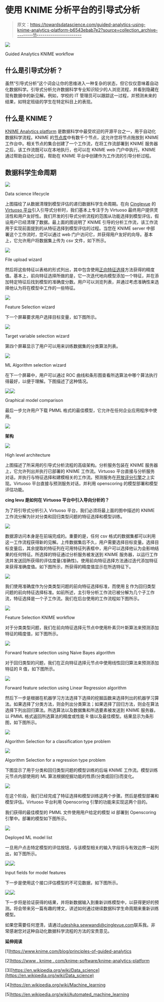 # 使用 KNIME 分析平台的引导式分析

> 原文：<https://towardsdatascience.com/guided-analytics-using-knime-analytics-platform-b6543ebab7e2?source=collection_archive---------11----------------------->

![](img/c4649573a102f98e4fdbfaa2d43d24b5.png)

Guided Analytics KNIME workflow

## 什么是引导式分析？

虽然“引导式分析”这个词会让你的思维进入一种复杂的状态，但它仅仅意味着自动化数据科学。引导式分析允许数据科学专业知识较少的人浏览流程，并看到隐藏在现有数据中的新见解。例如，学校的 IT 管理员可以跟踪这一过程，并预测未来的结果，如特定班级的学生在特定科目上的表现。

## 什么是 KNIME？

[KNIME Analytics platform](https://www.knime.com/knime-introductory-course/chapter1) 是数据科学中最受欢迎的开源平台之一，用于自动化数据科学流程。KNIME 的[节点库](https://www.knime.com/knime-introductory-course/chapter1/section2/node-repository)中有数千个节点，这允许您将节点拖放到 KNIME 工作台中。相关节点的集合创建了一个工作流，在将工作流部署到 KNIME 服务器之后，该工作流既可以在本地执行，也可以在 KNIME web 门户中执行。KNIME 通过帮助自动化过程，帮助在 KNIME 平台中创建作为工作流的引导分析过程。

## 数据科学生命周期

![](img/9a1e815bfc86ae6f0054c316ee4a8869.png)

Data science lifecycle

上图描绘了从数据清理到模型评估的递归数据科学生命周期。在向 [Cinglevue](https://www.cinglevue.com/our-company/) 的 [Virtuoso 平台](https://www.cinglevue.com/products/virtuoso/)引入引导式分析时，我们基本上专注于为 Virtuoso 最终用户提供灵活性和用户友好性。我们开发的引导式分析流程的范围从功能选择到模型评估，假设用户已经清理了数据。最上面的图说明了 KNIME 引导的分析工作流，该工作流用于实现前面提到的从特征选择到模型评估的过程。当您在 KNIME server 中部署这个工作流时，您可以通过 web 门户访问它，并获得用户友好的向导。基本上，它允许用户将数据集上传为 csv 文件，如下所示。

![](img/c862b602a2746567d0bfab93540f3f18.png)

File upload wizard

然后将这些特征以表格的形式列出，其中包含使用[正向特征选择](https://www.knime.com/nodeguide/analytics/preprocessing/perform-feature-selection)方法获得的精度值。基本上，前向特征选择所做的是，它一次迭代地向模型添加一个特征，并在添加特定特征后找到模型的准确度分数。用户可以浏览列表，并通过考虑准确性来选择他认为将在模型中工作的一些特征。

![](img/72f0bc64e00f2b74b32514d3c343efe5.png)

Feature Selection wizard

下一个屏幕要求用户选择目标变量，如下图所示。

![](img/f4c090509241f20a51391f6b7183f0bc.png)

Target variable selection wizard

第四个屏幕显示了用户可以用来训练数据集的分类算法列表。

![](img/68b591cb1234d5d5f92b88e13d49a27e.png)

ML Algorithm selection wizard

在下一个屏幕中，用户可以通过 ROC 曲线和条形图查看所选算法中哪个算法执行得最好，以便于理解。下图描述了这种情况。

![](img/d96a3e499b24ddd0d4d2c5446554c8f4.png)![](img/f042a3b7d45b6f4c5db0efffe9489921.png)

Graphical model comparison

最后一步允许用户下载 PMML 格式的最佳模型，它允许在任何企业应用程序中使用。

![](img/d187676622a50c4712a344dafa86d7e8.png)

**架构**

![](img/0ba88e66057aab0acba224b1fc9e4c94.png)

High level architecture

上图描述了所采用的引导式分析流程的高级架构。分析服务包装在 KNIME 服务器上，它允许列出并执行已部署的 KNIME 工作流。Virtuoso 平台直接与分析服务对话，并执行与特征选择和建模相关的工作流。预测服务在[开放评分引擎](https://github.com/openscoring/openscoring)之上实现。Virtuoso 平台直接与预测服务对话，并利用 openscoring 的模型部署和模型评估功能。

**cing levu 是如何在 Virtuoso 平台中引入导向分析的？**

为了将引导式分析引入 Virtuoso 平台，我们必须将最上面的图中描述的 KNIME 工作流分解为针对分类和回归类型问题的特征选择和模型训练。

![](img/366f24adc8aa02d6f033596af2ce17f1.png)

数据源访问本身是在前端完成的。重要的是，任何 csv 格式的数据集都可以利用这一工作流程获得新的见解。上传数据集后不久，用户需要选择目标变量。选择目标变量后，其余提取的特征列在可用特征列表框中，用户可以选择他认为会影响结果的任何特征。所选择的特征通过分析服务被发送到 KNIME 服务器，以运行工作流并发送回所获得的评估度量(准确性)。使用前向特征选择方法通过迭代添加特征来获得准确度值。如下图所示，所获得的精度值显示在所选特征下。

![](img/7262c3d927fe8389347e9cb2be3ace4b.png)

我们使用准确度作为分类类型问题的前向特征选择标准，而使用 [R](https://en.wikipedia.org/wiki/Coefficient_of_determination) 作为回归类型问题的前向特征选择标准。如前所述，主引导分析工作流已被分解为几个子工作流，特征选择是一个子工作流。我们在后台使用的工作流程如下图所示。

![](img/8129d4c823b8bab5b5796ded7bc0fbb3.png)

Feature Selection KNIME workflow

对于分类类型问题，我们在前向特征选择元节点中使用朴素贝叶斯算法来预测添加特征的精度值，如下图所示。

![](img/4df7f9ec8cc36f50101386e7307e6763.png)

Forward feature selection using Naive Bayes algorithm

对于回归类型的问题，我们在正向特征选择元节点中使用线性回归算法来预测添加特征的 R 值，如下图所示。

![](img/975fac1d47a22b0dbcef4fd554ab47ba.png)

Forward feature selection using Linear Regression algorithm

然后下一步是根据在机器学习方法选择下选择的挖掘函数来选择列出的机器学习算法。如果选择了分类方法，则会列出分类算法；如果选择了回归方法，则会在算法选择下列出回归算法。所选算法以及数据集和所选要素被发送到 KNIME 服务器，以 PMML 格式返回所选算法的精度或性能 R 值以及最佳模型。结果显示为条形图，如下图所示。

![](img/8edd09da7edf425c3e359be9a40a59ca.png)

Algorithm Selection for a classification type problem

![](img/c4b13a9b8e6f60a540470ea3ffadd389.png)

Algorithm Selection for a regression type problem

下图显示了用于分类和回归类型问题的模型训练的后端 KNIME 工作流。模型训练元节点内部使用的 ML 算法根据挖掘功能的性质(分类或回归)而变化。

![](img/2627adc70020d44552983d45b9d97e27.png)

在这个阶段，我们已经完成了特征选择和模型训练这两个步骤。然后是模型部署和模型评估。Virtuoso 平台利用 Openscoring 引擎的功能来实现这两个目的。

我们获得的最佳模型的 PMML 文件使用用户给定的模型 id 部署到 Openscoring 引擎中。部署的模型如下图所示。

![](img/541e61d148f17c982184860b6aeef854.png)

Deployed ML model list

一旦用户点击特定模型的评估按钮，与该模型相关的输入字段将与有效边界一起列出，如下图所示。

![](img/7154a442986db72bbacf9459d096cfd4.png)![](img/df08b6e372d9927ef02d35fa6f3f24d5.png)

Input fields for model features

下一步是使用这个接口评估模型的不可见数据，如下图所示。

![](img/93601a86ed9afb43f42adf7ff0b14e03.png)![](img/f9de5e17707334c90ff824faedd6a092.png)

下一步将是验证获得的结果，并将新数据输入到重新训练模型中，以获得更好的预测。将会带来另一篇有趣的博文，讲述如何通过继续数据科学生命周期来重新训练模型。

如果您需要任何澄清，请通过[udeshika.sewwandi@cinglevue.com](http://udeshika.sewwandi@cinglevue.com)联系我。非常感谢您对这种自动化数据科学流程的方法的宝贵意见。

**延伸阅读**

[1]https://www.knime.com/blog/principles-of-guided-analytics

[2][https://www . knime . com/knime-software/knime-analytics-platform](https://www.knime.com/knime-software/knime-analytics-platform)

[3][https://en.wikipedia.org/wiki/Data_science](https://en.wikipedia.org/wiki/Data_science)

[4]https://en.wikipedia.org/wiki/Machine_learning

[5]https://en.wikipedia.org/wiki/Automated_machine_learning